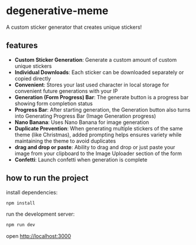 # degenerative-meme

A custom sticker generator that creates unique stickers! 

## features

- **Custom Sticker Generation**: Generate a custom amount of custom unique stickers
- **Individual Downloads**: Each sticker can be downloaded separately or copied directly
- **Convenient**: Stores your last used character in local storage for convenient future generations with your IP
- **Generation (Form Progress) Bar**: The generate button is a progress bar showing form completion status 
- **Progress Bar**: After starting generation, the Generation button also turns into Generating Progress Bar (Image Generation progress)
- **Nano Banana**: Uses Nano Banana for image generation
- **Duplicate Prevention**: When generating multiple stickers of the same theme (like Christmas), added prompting helps ensures variety while maintaining the theme to avoid duplicates
- **drag and drop or paste**: Ability to drag and drop or just paste your image from your clipboard to the Image Uploader section of the form
- **Confetti**: Launch confetti when generation is complete

## how to run the project 

install dependencies:

```bash
npm install
```

run the development server:

```bash
npm run dev
```

open [http://localhost:3000](http://localhost:3000) 
